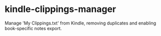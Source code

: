 # kindle-clippings-manager
Manage 'My Clippings.txt' from Kindle, removing duplicates and enabling book-specific notes export.
